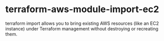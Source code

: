 # terraform-aws-module-import-ec2
terraform import allows you to bring existing AWS resources (like an EC2 instance) under Terraform management without destroying or recreating them.

